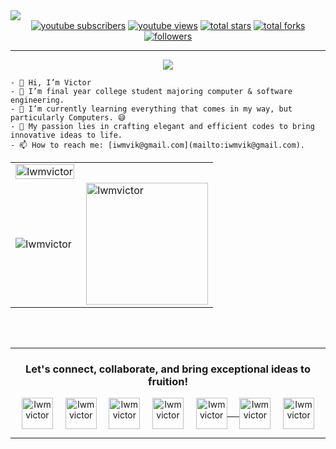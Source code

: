 <img src="./assets/banner.jpg">

<div align="center">
  <a href="https://www.youtube.com/@iwmvictor?sub_confirmation=1">
    <img alt="youtube subscribers" title="Subscribe to my YouTube channel" src="https://custom-icon-badges.herokuapp.com/youtube/channel/subscribers/UCE9ODjNIkOHrnSdkYWLfYhg?color=%23E05D44&label=SUBSCRIBE&logo=video&logoColor=white&style=for-the-badge&labelColor=CE4630"/></a> 
  <a href="https://www.youtube.com/@iwmvictor">
    <img alt="youtube views" title="YouTube views" src="https://custom-icon-badges.herokuapp.com/youtube/channel/views/UCE9ODjNIkOHrnSdkYWLfYhg?color=%23E1AD0E&logo=eye&logoColor=white&style=for-the-badge&labelColor=C79600"/></a> 
  <a href="https://github.com/iwmvictor?tab=repositories&sort=stargazers">
    <img alt="total stars" title="Total stars on GitHub" src="https://custom-icon-badges.herokuapp.com/badge/dynamic/json?logo=star&color=7c007c&labelColor=640464&label=Stars&style=for-the-badge&query=%24.stars&url=https://api.github-star-counter.workers.dev/user/iwmvictor"/></a>
  <a href="https://github.com/iwmvictor?tab=repositories&sort=stargazers">
    <img alt="total forks" title="Total forks on GitHub" src="https://custom-icon-badges.herokuapp.com/badge/dynamic/json?logo=fork&color=55960c&labelColor=488207&label=Forks&style=for-the-badge&query=%24.forks&url=https://api.github-star-counter.workers.dev/user/iwmvictor"/></a>
  <a href="https://github.com/iwmvictor">
    <img alt="followers" title="Follow me on Github" src="https://custom-icon-badges.herokuapp.com/github/followers/iwmvictor?color=236ad3&labelColor=1155ba&style=for-the-badge&logo=person-add&label=Follow&logoColor=white"/></a>
</div>

<hr>

<p align="center">
<img src="https://readme-typing-svg.herokuapp.com/?color=45B6C4&width=380&height=45&lines=Software+Developer;Graphic+Designer;UI+UX+Designer;Website+Designer+and+Developer;Mobile+App+Developer;Iwmvictor+...&center=true"></a>
</p>

```
- 👋 Hi, I’m Victor
- 👀 I’m final year college student majoring computer & software engineering.
- 🌱 I’m currently learning everything that comes in my way, but particularly Computers. 😅
- 💞️ My passion lies in crafting elegant and efficient codes to bring innovative ideas to life.
- 📫 How to reach me: [iwmvik@gmail.com](mailto:iwmvik@gmail.com).
```

<table>
  <tr>
    <td>
      <img width="100%" src="https://github-readme-streak-stats.herokuapp.com/?user=iwmvictor&theme=gotham" alt="Iwmvictor" />
    </td>
  </tr>
   <tr>
    <td>
      <img align="left" src="https://github-readme-stats.vercel.app/api?username=iwmvictor&show_icons=true&theme=gotham" alt="Iwmvictor" />
    </td>
    <td>
      <img height="195px" align="right" alt="Iwmvictor" src="https://github-readme-stats.vercel.app/api/top-langs/?username=iwmvictor&theme=gotham&langs_count=4" />
    </td>
  </tr>
</table>

<br><br>

<hr>

<h3 align="center">Let's connect, collaborate, and bring exceptional ideas to fruition!</h3>
<p align="center">
<a href="https://instagram.com/iwmvictor" target="blank"><img align="center" src="https://img.icons8.com/cute-clipart/64/000000/instagram-new.png" alt="Iwmvictor" height="50" width="50" /></a>&nbsp;&nbsp;&nbsp;&nbsp;
<a href="https://twitter.com/iwmvictor" target="blank"><img align="center" src="https://img.icons8.com/cute-clipart/64/000000/twitter.png" alt="Iwmvictor" height="50" width="50" /></a> &nbsp;&nbsp;&nbsp;
<a href="https://www.linkedin.com/in/iwmvictor/" target="blank"><img align="center" src="https://img.icons8.com/cute-clipart/64/000000/linkedin.png" alt="Iwmvictor" height="50" width="50" /></a>&nbsp;&nbsp;&nbsp;&nbsp;
<a href="https://wa.link/1mhm1w" target="blank"><img align="center" src="https://img.icons8.com/cute-clipart/64/000000/whatsapp.png" alt="Iwmvictor" height="50" width="50" /></a>&nbsp;&nbsp;&nbsp;&nbsp;
<a href="www.pinterest.com/iwmvictor" target="blank"><img align="center" src="https://img.icons8.com/cute-clipart/64/000000/pinterest.png" alt="Iwmvictor" height="50" width="50" />&nbsp;&nbsp;&nbsp;&nbsp;
<a href="https://www.behance.net/iwmvictor" target="blank"><img align="center" src="https://img.icons8.com/cute-clipart/64/000000/behance.png" alt="Iwmvictor" height="50" width="50" /></a>&nbsp;&nbsp;&nbsp;&nbsp;
<a href="www.youtube.com/@iwmvictor" target="blank"><img align="center" src="https://img.icons8.com/cute-clipart/64/000000/youtube.png" alt="Iwmvictor" height="50" width="50" /></a>
</p>

<hr>
